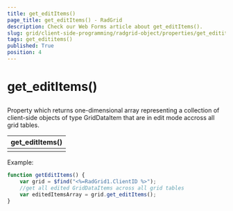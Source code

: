 ```yaml
---
title: get_editItems()
page_title: get_editItems() - RadGrid
description: Check our Web Forms article about get_editItems().
slug: grid/client-side-programming/radgrid-object/properties/get_edititems()
tags: get_edititems()
published: True
position: 4
---
```


# get_editItems()



## 

Property which returns one-dimensional array representing a collection of client-side objects of type GridDataItem that are in edit mode accross all grid tables.


|  **get_editItems()**  |
| ------ |
||

Example:

````JavaScript
function getEditItems() {
    var grid = $find("<%=RadGrid1.ClientID %>");
    //get all edited GridDataItems across all grid tables
    var editedItemsArray = grid.get_editItems();
}
````


